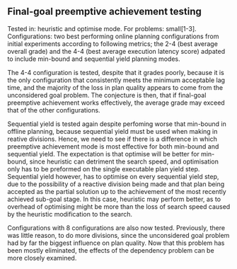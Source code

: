 Final-goal preemptive achievement testing
-----------------------------------------

Tested in: heuristic and optimise mode.
For problems: small[1-3].
Configurations: two best performing online planning configurations from initial experiments according to following metrics; the 2-4 (best average overall grade) and the 4-4 (best average execution latency score) adpated to include min-bound and sequential yield planning modes.

The 4-4 configuration is tested, despite that it grades poorly, because it is the only configuration that consistently meets the minimum acceptable lag time, and the majority of the loss in plan quality appears to come from the unconsidered goal problem.
The conjecture is then, that if final-goal preemptive achievement works effectively, the average grade may exceed that of the other configurations.

Sequential yield is tested again despite perfoming worse that min-bound in offline planning, because sequential yield must be used when making in reative divisions.
Hence, we need to see if there is a difference in which preemptive achievement mode is most effective for both min-bound and sequential yield.
The expectation is that optimise will be better for min-bound, since heuristic can detriment the search speed, and optimisation only has to be preformed on the single executable plan yield step.
Sequential yield however, has to optimise on every sequential yield step, due to the possibility of a reactive division being made and that plan being accepted as the partial solution up to the achievement of the most recently achieved sub-goal stage.
In this case, heuristic may perform better, as to overhead of optimising might be more than the loss of search speed caused by the heuristic modification to the search.

Configurations with 8 configurations are also now tested.
Previously, there was little reason, to do more divisions, since the unconsidered goal problem had by far the biggest influence on plan quality.
Now that this problem has been mostly eliminated, the effects of the dependency problem can be more closely examined.